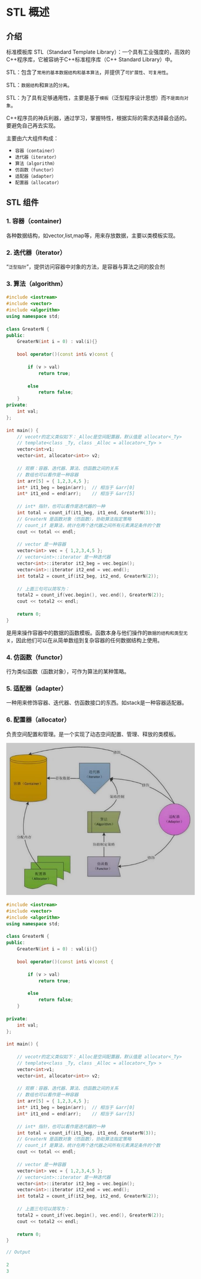 # STL 概述

## 介绍

标准模板库 STL（Standard Template Library）：一个具有工业强度的，高效的C++程序库，它被容纳于C++标准程序库（C++ Standard Library）中。

STL：包含了`常用的基本数据结构和基本算法`，并提供了`可扩展性`、`可复用性`。

STL：`数据结构`和`算法`的`分离`。

STL：为了具有足够通用性，主要是基于`模板`（泛型程序设计思想）而`不是面向对象`。

C++程序员的神兵利器，通过学习，掌握特性，根据实际的需求选择最合适的。要避免自己再去实现。

主要由六大组件构成：

- `容器（container）`
- `迭代器（iterator）`
- `算法（algorithm）`
- `仿函数（functor）`
- `适配器（adapter）`
- `配置器（allocator）`

## STL 组件

### 1.  容器（container)

各种数据结构，如vector,list,map等，用来存放数据，主要以类模板实现。

### 2. 迭代器（iterator）

“`泛型指针`”，提供访问容器中对象的方法，是容器与算法之间的胶合剂

### 3. 算法（algorithm）
```c++
#include <iostream>
#include <vector>
#include <algorithm>
using namespace std;

class GreaterN {
public:
	GreaterN(int i = 0) : val(i){}
    
	bool operator()(const int& v)const {
	
		if (v > val)
			return true;
	
		else
			return false;
	}
private:
	int val;
};

int main() {
    // vecotr的定义类似如下：_Alloc是空间配置器，默认值是 allocator<_Ty>
    // template<class _Ty, class _Alloc = allocator<_Ty> >
    vector<int>v1;
    vector<int, allocator<int>> v2;

    // 观察：容器、迭代器、算法、仿函数之间的关系
    // 数组也可以看作是一种容器
    int arr[5] = { 1,2,3,4,5 };
    int* it1_beg = begin(arr);	// 相当于 &arr[0]
    int* it1_end = end(arr);	// 相当于 &arr[5]

    // int* 指针，也可以看作是迭代器的一种
    int total = count_if(it1_beg, it1_end, GreaterN(3));
    // GreaterN 是函数对象（仿函数），协助算法指定策略
    // count_if 是算法，统计在两个迭代器之间所有元素满足条件的个数
    cout << total << endl;

    // vector 是一种容器
    vector<int> vec = { 1,2,3,4,5 };
    // vector<int>::iterator 是一种迭代器
    vector<int>::iterator it2_beg = vec.begin();
    vector<int>::iterator it2_end = vec.end();
    int total2 = count_if(it2_beg, it2_end, GreaterN(2)); 

    // 上面三句可以简写为：
    total2 = count_if(vec.begin(), vec.end(), GreaterN(2));
    cout << total2 << endl;

    return 0;
}
```

是用来操作容器中的数据的函数模板。函数本身与他们操作的`数据的结构和类型无关`，因此他们可以在从简单数组到复杂容器的任何数据结构上使用。

### 4. 仿函数（functor）

行为类似函数（函数对象），可作为算法的某种策略。

### 5. 适配器（adapter）

一种用来修饰容器、迭代器、仿函数接口的东西。如stack是一种容器适配器。

### 6. 配置器（allocator）

负责空间配置和管理。是一个实现了动态空间配置、管理、释放的类模板。

![](Resources/00.jpg)

```c++
#include <iostream>
#include <vector>
#include <algorithm>
using namespace std;

class GreaterN {
public:
	GreaterN(int i = 0) : val(i){}

	bool operator()(const int& v)const {
		
		if (v > val)
			return true;
		
		else
			return false;
	}

private:
	int val;
};

int main() {
	
	// vecotr的定义类似如下：_Alloc是空间配置器，默认值是 allocator<_Ty>
	// template<class _Ty, class _Alloc = allocator<_Ty> >
	vector<int>v1;
	vector<int, allocator<int>> v2;

	// 观察：容器、迭代器、算法、仿函数之间的关系
	// 数组也可以看作是一种容器
	int arr[5] = { 1,2,3,4,5 };
	int* it1_beg = begin(arr);	// 相当于 &arr[0]
	int* it1_end = end(arr);	// 相当于 &arr[5]
	
	// int* 指针，也可以看作是迭代器的一种
	int total = count_if(it1_beg, it1_end, GreaterN(3));
	// GreaterN 是函数对象（仿函数），协助算法指定策略
	// count_if 是算法，统计在两个迭代器之间所有元素满足条件的个数
	cout << total << endl;

	// vector 是一种容器
	vector<int> vec = { 1,2,3,4,5 };
	// vector<int>::iterator 是一种迭代器
	vector<int>::iterator it2_beg = vec.begin();
	vector<int>::iterator it2_end = vec.end();
	int total2 = count_if(it2_beg, it2_end, GreaterN(2)); 

	// 上面三句可以简写为：
	total2 = count_if(vec.begin(), vec.end(), GreaterN(2));
	cout << total2 << endl;

	return 0;
}
```

```c++
// Output

2
3
```

